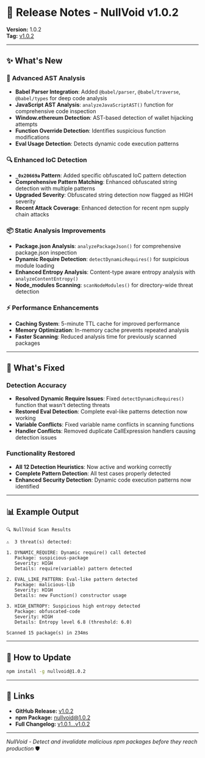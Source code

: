 # 🚀 Release Notes - NullVoid v1.0.2

**Version:** 1.0.2  
**Tag:** [v1.0.2](https://github.com/kurt-grung/NullVoid/releases/tag/v1.0.2)

---

## ✨ **What's New**

### 🧠 **Advanced AST Analysis**
- **Babel Parser Integration**: Added `@babel/parser`, `@babel/traverse`, `@babel/types` for deep code analysis
- **JavaScript AST Analysis**: `analyzeJavaScriptAST()` function for comprehensive code inspection
- **Window.ethereum Detection**: AST-based detection of wallet hijacking attempts
- **Function Override Detection**: Identifies suspicious function modifications
- **Eval Usage Detection**: Detects dynamic code execution patterns

### 🔍 **Enhanced IoC Detection**
- **`_0x20669a` Pattern**: Added specific obfuscated IoC pattern detection
- **Comprehensive Pattern Matching**: Enhanced obfuscated string detection with multiple patterns
- **Upgraded Severity**: Obfuscated string detection now flagged as HIGH severity
- **Recent Attack Coverage**: Enhanced detection for recent npm supply chain attacks

### 📦 **Static Analysis Improvements**
- **Package.json Analysis**: `analyzePackageJson()` for comprehensive package.json inspection
- **Dynamic Require Detection**: `detectDynamicRequires()` for suspicious module loading
- **Enhanced Entropy Analysis**: Content-type aware entropy analysis with `analyzeContentEntropy()`
- **Node_modules Scanning**: `scanNodeModules()` for directory-wide threat detection

### ⚡ **Performance Enhancements**
- **Caching System**: 5-minute TTL cache for improved performance
- **Memory Optimization**: In-memory cache prevents repeated analysis
- **Faster Scanning**: Reduced analysis time for previously scanned packages

---

## 🔧 **What's Fixed**

### **Detection Accuracy**
- **Resolved Dynamic Require Issues**: Fixed `detectDynamicRequires()` function that wasn't detecting threats
- **Restored Eval Detection**: Complete eval-like patterns detection now working
- **Variable Conflicts**: Fixed variable name conflicts in scanning functions
- **Handler Conflicts**: Removed duplicate CallExpression handlers causing detection issues

### **Functionality Restored**
- **All 12 Detection Heuristics**: Now active and working correctly
- **Complete Pattern Detection**: All test cases properly detected
- **Enhanced Security Detection**: Dynamic code execution patterns now identified

---

## 📊 **Example Output**

```
🔍 NullVoid Scan Results

⚠️  3 threat(s) detected:

1. DYNAMIC_REQUIRE: Dynamic require() call detected
   Package: suspicious-package
   Severity: HIGH
   Details: require(variable) pattern detected

2. EVAL_LIKE_PATTERN: Eval-like pattern detected
   Package: malicious-lib
   Severity: HIGH
   Details: new Function() constructor usage

3. HIGH_ENTROPY: Suspicious high entropy detected
   Package: obfuscated-code
   Severity: HIGH
   Details: Entropy level 6.8 (threshold: 6.0)

Scanned 15 package(s) in 234ms
```

---

## 🚀 **How to Update**

```bash
npm install -g nullvoid@1.0.2
```

---

## 🔗 **Links**

- **GitHub Release:** [v1.0.2](https://github.com/kurt-grung/NullVoid/releases/tag/v1.0.2)
- **npm Package:** [nullvoid@1.0.2](https://www.npmjs.com/package/nullvoid/v/1.0.2)
- **Full Changelog:** [v1.0.1...v1.0.2](https://github.com/kurt-grung/NullVoid/compare/v1.0.1...v1.0.2)

---

*NullVoid - Detect and invalidate malicious npm packages before they reach production* 🛡️
